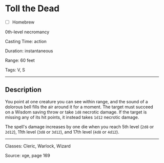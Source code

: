 # Toll the Dead

- [ ] Homebrew

0th-level necromancy

Casting Time: action

Duration: instantaneous

Range: 60 feet

Tags: V, S

---

## Description
You point at one creature you can see within range, and the sound of a dolorous bell fills the air around it for a moment. The target must succeed on a Wisdom saving throw or take `1d8` necrotic damage. If the target is missing any of its hit points, it instead takes `1d12` necrotic damage.

The spell's damage increases by one die when you reach 5th level (`2d8` or `2d12`), 11th level (`3d8` or `3d12`), and 17th level (`4d8` or `4d12`).

---

Classes: Cleric, Warlock, Wizard

Source: xge, page 169
